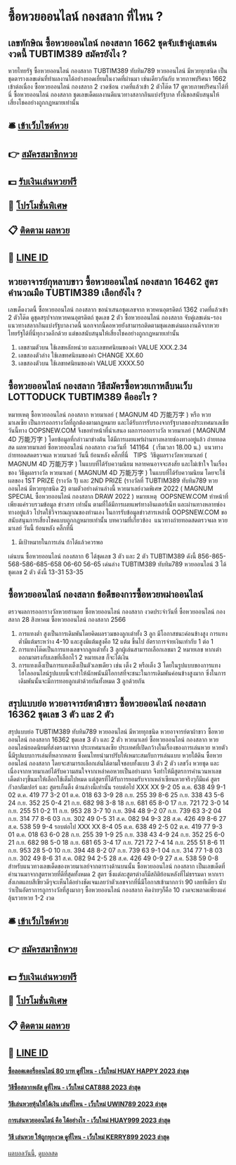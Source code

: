 # ซื้อหวยออนไลน์ กองสลาก ที่ไหน ?
## เลขทักษิณ ซื้อหวยออนไลน์ กองสลาก 1662 ชุดจับเข้าคู่เลขเด่นงวดนี้ TUBTIM389 สมัครยังไง ?
หวยไทยรัฐ ซื้อหวยออนไลน์ กองสลาก TUBTIM389 ทับทิม789 หวยออนไลน์ มีหวยทุกชนิด เป็นชุดตารางเลขเด่นที่ทำผลงานได้อย่างยอดเยี่ยมในงวดที่ผ่านมา เช่นเดียวกันกับ หวยภาพปริศนา 1662 เข้าต่อเนื่อง ซื้อหวยออนไลน์ กองสลาก 2 งวดซ้อน งวดที่แล้วเข้า 2 ตัวโต๊ด 17 ดูหวยภาพปริศนาได้ที่นี่ ซื้อหวยออนไลน์ กองสลาก ชุดเลขเด็ดผลงานดีแนวทางสลากกินแบ่งรัฐบาล ทั้งนี้ขอสนับสนุนให้เสี่ยงโชคอย่างถูกกฎหมายเท่านั้น

## 🛎 [เข้าเว็บไซต์หวย](https://bit.ly/3BG5bNw)
## 👉 [สมัครสมาชิกหวย](https://bit.ly/3BG5bNw)
## 💵 [รับเงินเล่นหวยฟรี](https://bit.ly/3C3mvgS)
## 👑 [โปรโมชั่นพิเศษ](https://bit.ly/3C3mvgS)
## 📋 [ติดตาม ผลหวย](https://bit.ly/3C3mvgS)
## 📱 [LINE ID](https://bit.ly/3C3mvgS)

## หวยอาจารย์กุหลาบขาว ซื้อหวยออนไลน์ กองสลาก 16462 สูตรคำนวณมือ TUBTIM389 เลือกยังไง ?
เลขเด็ดงวดนี้ ซื้อหวยออนไลน์ กองสลาก ขอนำเสนอชุดเลขจาก หวยคนอุตรดิตถ์ 1362 งวดที่แล้วเข้า 2 ตัวโต๊ด ดูชุดสรุปจากหวยคนอุตรดิตถ์ ชุดเลข 2 ตัว ซื้อหวยออนไลน์ กองสลาก จับคู่เลขเด่น-รอง แนวทางสลากกินแบ่งรัฐบาลงวดนี้ นอกจากนี้คอหวยยังสามารถติดตามชุดเลขเด่นผลงานดีจากหวยไทยรัฐได้ที่นี่ทุกงวดอีกด้วย แต่ขอสนับสนุนให้เสี่ยงโชคอย่างถูกกฎหมายเท่านั้น
1. เลขสามตัวบน ใช้เลขหลักหน่วย และเลขทศนิยมของค่า VALUE XXX.2.34
2. เลขสองตัวล่าง ใช้เลขทศนิยมของค่า CHANGE XX.60
3. เลขสองตัวบน ใช้เลขทศนิยมของค่า VALUE XXXX.50

## ซื้อหวยออนไลน์ กองสลาก วิธีสมัครซื้อหวยเกาหลีบนเว็บ LOTTODUCK TUBTIM389 คืออะไร ?
หมายเหตุ ซื้อหวยออนไลน์ กองสลาก หวยมาเลย์ ( MAGNUM 4D 万能万字 ) หรือ หวยมาเลเซีย เป็นการออกรางวัลที่ถูกต้องตามกฎหมาย และได้รับการรับรองจากรัฐบาลของประเทศมาเลเชีย
วันนี้ทาง OOPSNEW.COM จึงขอทำหน้าที่นำเสนอ ผลการออกรางวัล หวยมาเลย์ ( MAGNUM 4D 万能万字 ) โดยข้อมูลที่กล่าวมาข่างต้น ได้มีการเผยแพร่ผ่านทางหลายช่องทางอยู่แล้ว
ถ่ายทอดสด ผลหวยมาเลย์ ซื้อหวยออนไลน์ กองสลาก งวดวันที่  141164  ( เริ่มเวลา 18.00 น.)
 แนวทางถ่ายทอดสดตรวจผล หวยมาเลย์ วันนี้ ย้อนหลัง คลิ๊กที่นี่  
TIPS  วิธีดูผลรางวัลหวยมาเลย์ ( MAGNUM 4D 万能万字 ) ในแบบที่ได้รับความนิยม
หลายคนอาจจะสงสัย และไม่เข้าใจ ในเรื่องของ วิธีดูผลรางวัล หวยมาเลย์ ( MAGNUM 4D 万能万字 ) ในแบบที่ได้รับความนิยม โดยจะใช้ผลของ 1ST PRIZE (รางวัล 1) และ 2ND PRIZE (รางวัลที่ TUBTIM389 ทับทิม789 หวยออนไลน์ มีหวยทุกชนิด 2) ตามตัวอย่างด่านล่างนี้
หวยมาเลย์งวดพิเศษ 2022 ( MAGNUM SPECIAL ซื้อหวยออนไลน์ กองสลาก DRAW 2022 )
หมายเหตุ  OOPSNEW.COM ทำหน้าที่เพียงแค่รวบรวมข้อมูล ข่าวสาร เท่านั้น ตามที่ได้มีการเผยแพร่ทางอินเตอร์เน็ท และผ่านทางหลายช่องทางอยู่แล้ว โปรดใช้วิจารณญาณของท่านเอง ในการรับข้อมูลข่าวสารเหล่านี้ OOPSNEW.COM ขอสนับสนุนการเสี่ยงโชคแบบถูกกฎหมายเท่านั้น
บทความที่เกี่ยวข้อง
 แนวทางถ่ายทอดสดตรวจผล หวยมาเลย์ วันนี้ ย้อนหลัง คลิ๊กที่นี่  
1. มีเป้าหมายในการเล่น ถ้าได้แล้วควรพอ

เด่นบน ซื้อหวยออนไลน์ กองสลาก 6 ได้ชุดเลข 3 ตัว และ 2 ตัว TUBTIM389 ดังนี้
856-865-568-586-685-658
06-60
56-65
เด่นล่าง TUBTIM389 ทับทิม789 หวยออนไลน์ 3 ได้ชุดเลข 2 ตัว ดังนี้
13-31
53-35

## ซื้อหวยออนไลน์ กองสลาก ข้อดีของการซื้อหวยพม่าออนไลน์
ตรวจผลการออกรางวัลหวยฮานอย ซื้อหวยออนไลน์ กองสลาก งวดประจำวันที่ ซื้อหวยออนไลน์ กองสลาก 28 สิงหาคม ซื้อหวยออนไลน์ กองสลาก 2566
1. การแทงต่ำ สูงเป็นการเดิมพันโดยคิดผลรวมของลูกเต๋าทั้ง 3 ลูก มีโอกาสชนะค่อนข้างสูง การแทงต่ำมีแต้มระหว่าง 4-10 และสูงมีแต้มสูงคือ 12 แต้ม ขึ้นไป อัตราการจ่ายเงินเท่ากับ 1 ต่อ 1
2. การแทงโต๊ดเป็นการแทงเลขจากลูกเต๋าทั้ง 3 ลูกผู้เล่นสามารถเลือกเลขมา 2 หมายเลข หากเต๋าออกมาตรงกับเลขที่เลือกไว้ 2 หมายเลข ก็จะได้เงิน
3. การแทงเต็งเป็นการแทงเต็งเป็นตัวเลขเดียว เช่น เต็ง 2 หรือเต็ง 3 โดยในรูปแบบของการแทงไฮโลออนไลน์รูปแบบนี้จะทำให้นักพนันมีโอกาสที่จะชนะในการเดิมพันค่อนข้างสูงมาก ซึ่งในการเดิมพันนั้นจะมีการทอยลูกเต๋าด้วยกันทั้งหมด 3 ลูกด้วยกัน

## สรุปแบบย่อ หวยอาจารย์ตาผ้าขาว ซื้อหวยออนไลน์ กองสลาก 16362 ชุดเลข 3 ตัว และ 2 ตัว
สรุปแบบย่อ TUBTIM389 ทับทิม789 หวยออนไลน์ มีหวยทุกชนิด หวยอาจารย์ตาผ้าขาว ซื้อหวยออนไลน์ กองสลาก 16362 ชุดเลข 3 ตัว และ 2 ตัว หวยมาเลย์ ซื้อหวยออนไลน์ กองสลาก หวยออนไลน์ยอดนิยมที่ส่งตรงมาจาก ประเทศมาเลเซีย ประเทศที่เปิดกว้างในเรื่องของการเล่นหวย หวยตัวนี้มีรูปแบบการเล่นที่หลากหลาย ซึ่งคนไทยนำมาปรับให้เหมาะสมกับการเล่นแบบ หวยใต้ดิน ซื้อหวยออนไลน์ กองสลาก โดยจะสามารถเลือกเล่นได้ตามใจชอบทั้งแบบ 3 ตัว 2 ตัว เลขวิ่ง หวยชุด และเนื่องจากหวยมาเลย์ได้รับความสนใจจากเหล่าคอหวยเป็นอย่างมาก จึงทำให้มีสูตรการคำนวนหาเลขเด็ดต่างๆขึ้นมาให้เลือกใช้เต็มไปหมด แต่สูตรที่ได้รับการยอมรับจากเหล่าเซียนหวยจริงๆก็มีแค่ สูตรกัวลาลัมเปอร์ และ สูตรเก็นติ้ง ด้านล่างนี้เท่านั้น
รอบต่อไป
XXX
XX
9-2
05 ต.ค.
638
49
9-1
02 ต.ค.
419
77
3-2
01 ต.ค.
018
63
3-9
28 ก.ย.
255
39
8-6
25 ก.ย.
338
43
5-6
24 ก.ย.
352
25
0-4
21 ก.ย.
682
98
3-8
18 ก.ย.
681
65
8-0
17 ก.ย.
721
72
3-0
14 ก.ย.
255
51
0-2
11 ก.ย.
953
28
3-7
10 ก.ย.
394
48
9-2
07 ก.ย.
739
63
3-2
04 ก.ย.
314
77
8-6
03 ก.ย.
302
49
0-5
31 ส.ค.
082
94
9-3
28 ส.ค.
426
49
8-6
27 ส.ค.
538
59
9-4
รอบต่อไป
XXX
XX
8-4
05 ต.ค.
638
49
2-5
02 ต.ค.
419
77
9-3
01 ต.ค.
018
63
6-0
28 ก.ย.
255
39
1-9
25 ก.ย.
338
43
4-9
24 ก.ย.
352
25
6-0
21 ก.ย.
682
98
5-0
18 ก.ย.
681
65
3-4
17 ก.ย.
721
72
7-4
14 ก.ย.
255
51
8-6
11 ก.ย.
953
28
5-0
10 ก.ย.
394
48
8-2
07 ก.ย.
739
63
9-1
04 ก.ย.
314
77
1-8
03 ก.ย.
302
49
8-6
31 ส.ค.
082
94
2-5
28 ส.ค.
426
49
0-9
27 ส.ค.
538
59
0-8
สำหรับแนวทางเลขเด็ดของหวยมาเลย์จากตารางด้านบนนั้น ซื้อหวยออนไลน์ กองสลาก เป็นเลขเด็ดที่คำนวนมาจากสูตรหวยที่ดีที่สุดทั้งหมด 2 สูตร ซึ่งแต่ละสูตรต่างก็มีสถิติย้อนหลังที่ไม่ธรรมดา หากเราสังเกตแถบสีเขียวดีๆจะเห็นได้อย่างชัดเจนเลยว่าตัวเลขจากที่นี่มีโอกาสเข้ามากกว่า 90 เลยทีเดียว นับว่าเป็นอัตราการถูกรางวัลที่สูงมากๆ ซื้อหวยออนไลน์ กองสลาก คิดง่ายๆก็คือ 10 งวดจะพลาดเพียงแค่ ลุ้นรวยหวย 1-2 งวด

## 🛎 [เข้าเว็บไซต์หวย](https://bit.ly/3BG5bNw)
## 👉 [สมัครสมาชิกหวย](https://bit.ly/3BG5bNw)
## 💵 [รับเงินเล่นหวยฟรี](https://bit.ly/3C3mvgS)
## 👑 [โปรโมชั่นพิเศษ](https://bit.ly/3C3mvgS)
## 📋 [ติดตาม ผลหวย](https://bit.ly/3C3mvgS)
## 📱 [LINE ID](https://bit.ly/3C3mvgS)

#### [ซื้อลอตเตอรี่ออนไลน์ 80 บาท ดูที่ไหน - เว็บใหม่ HUAY HAPPY 2023 ล่าสุด](https://atom.io/themes/ซื้อลอตเตอรี่ออนไลน์%2080%20บาท%20ดูที่ไหน%20-%20เว็บใหม่%20huay%20happy%202023%20ล่าสุด)
#### [วิธีซื้อสลากพลัส ดูที่ไหน - เว็บใหม่ CAT888 2023 ล่าสุด](https://atom.io/themes/วิธีซื้อสลากพลัส%20ดูที่ไหน%20-%20เว็บใหม่%20cat888%202023%20ล่าสุด)
#### [วิธีเล่นหวยหุ้นให้ได้เงิน เล่นที่ไหน - เว็บใหม่ UWIN789 2023 ล่าสุด](https://atom.io/themes/วิธีเล่นหวยหุ้นให้ได้เงิน%20เล่นที่ไหน%20-%20เว็บใหม่%20uwin789%202023%20ล่าสุด)
#### [การเล่นหวยออนไลน์ คือ ได้อย่างไร - เว็บใหม่ HUAY999 2023 ล่าสุด](https://atom.io/themes/การเล่นหวยออนไลน์%20คือ%20ได้อย่างไร%20-%20เว็บใหม่%20huay999%202023%20ล่าสุด)
#### [วิธี เล่นหวย ให้ถูกทุกงวด ดูที่ไหน - เว็บใหม่ KERRY899 2023 ล่าสุด](https://atom.io/themes/วิธี%20เล่นหวย%20ให้ถูกทุกงวด%20ดูที่ไหน%20-%20เว็บใหม่%20kerry899%202023%20ล่าสุด)

[ผลบอลวันนี้](https://siamsport.tv "ผลบอลวันนี้"), [ดูบอลสด](https://siamsport.tv/ดูบอลสด "ดูบอลสด")
